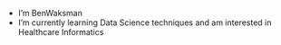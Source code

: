 - I’m BenWaksman
- I’m currently learning Data Science techniques and am interested in Healthcare Informatics

<!---
BenWaksman/BenWaksman is a ✨ special ✨ repository because its `README.md` (this file) appears on your GitHub profile.
You can click the Preview link to take a look at your changes.
--->
